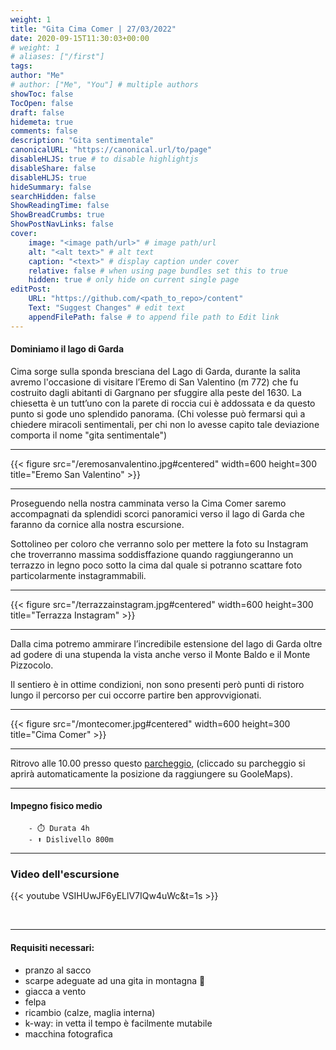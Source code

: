```yaml
---
weight: 1
title: "Gita Cima Comer | 27/03/2022"
date: 2020-09-15T11:30:03+00:00
# weight: 1
# aliases: ["/first"]
tags: 
author: "Me"
# author: ["Me", "You"] # multiple authors
showToc: false
TocOpen: false
draft: false
hidemeta: true
comments: false
description: "Gita sentimentale"
canonicalURL: "https://canonical.url/to/page"
disableHLJS: true # to disable highlightjs
disableShare: false
disableHLJS: true
hideSummary: false
searchHidden: false
ShowReadingTime: false
ShowBreadCrumbs: true
ShowPostNavLinks: false 
cover:
    image: "<image path/url>" # image path/url
    alt: "<alt text>" # alt text
    caption: "<text>" # display caption under cover
    relative: false # when using page bundles set this to true
    hidden: true # only hide on current single page
editPost:
    URL: "https://github.com/<path_to_repo>/content"
    Text: "Suggest Changes" # edit text
    appendFilePath: false # to append file path to Edit link
---
```




#### Dominiamo il lago di Garda

<!--more--> 

Cima  sorge sulla sponda bresciana del Lago di Garda, durante la salita avremo l'occasione di visitare l’Eremo di San Valentino (m 772) che fu costruito dagli abitanti di Gargnano per sfuggire alla peste del 1630. La chiesetta è un tutt’uno con la parete di roccia cui è addossata e da questo punto si gode uno splendido panorama. (Chi volesse può fermarsi quì a chiedere miracoli sentimentali, per chi non lo avesse capito tale deviazione comporta il nome "gita sentimentale")

---

{{< figure src="/eremosanvalentino.jpg#centered" width=600 height=300 title="Eremo San Valentino" >}}

---

Proseguendo nella nostra camminata verso la Cima Comer saremo accompagnati da splendidi scorci panoramici verso il lago di Garda che faranno da cornice alla nostra escursione.

Sottolineo per coloro che verranno solo per mettere la foto su Instagram che troverranno massima soddisffazione quando raggiungeranno un  terrazzo in legno poco sotto la cima dal quale si potranno scattare  foto particolarmente instagrammabili.

---

{{< figure src="/terrazzainstagram.jpg#centered" width=600 height=300 title="Terrazza Instagram" >}}

---

Dalla cima potremo ammirare l’incredibile estensione del lago di Garda oltre ad godere di una stupenda la vista anche verso il Monte Baldo e il Monte Pizzocolo.

Il sentiero è in ottime condizioni, non sono presenti però punti di ristoro lungo il percorso per cui occorre partire ben approvvigionati. 

---

{{< figure src="/montecomer.jpg#centered" width=600 height=300 title="Cima Comer" >}}

---

Ritrovo alle 10.00 presso questo [parcheggio](https://goo.gl/maps/DfB3DvmEK8UxtiGJ9), (cliccado su parcheggio si aprirà automaticamente la posizione da raggiungere su GooleMaps). 

--- 
#### Impegno fisico medio

        - ⏱️ Durata 4h
        - ⬆️ Dislivello 800m


---
### Video dell'escursione

{{< youtube VSIHUwJF6yELlV7IQw4uWc&t=1s >}}

<br>

---

#### Requisiti necessari:  
- pranzo al sacco 
- scarpe adeguate ad una gita in montagna 🥾 
- giacca a vento
- felpa
- ricambio (calze, maglia interna)
- k-way: in vetta il tempo è facilmente mutabile
- macchina fotografica